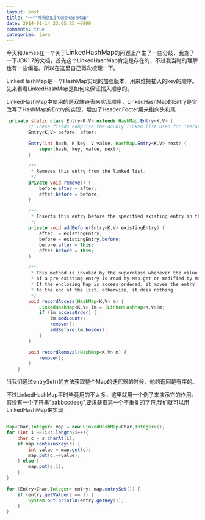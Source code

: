 ```yaml
---
layout: post
title: "一个神奇的LinkedHashMap"
date: 2014-01-14 23:05:25 +0800
comments: true
categories: java
---
```


今天和James在一个关于<big>LinkedHashMap</big>的问题上产生了一些分歧，我查了一下JDK1.7的文档，首先这个LinkedHashMap肯定是存在的，不过我当时的理解也有一些偏差。所以在这里自己再次梳理一下。

LinkedHashMap是一个HashMap实现的加强版本，用来维持插入的key的顺序。先来看看LinkedHashMap是如何来保证插入顺序的。

LinkedHashMap中使用的是双端链表来实现顺序，LinkedHashMap的Entry是它改写了HashMap的Entry的实现，增加了Header,Footer用来指向头和尾

``` java
 private static class Entry<K,V> extends HashMap.Entry<K,V> {
        // These fields comprise the doubly linked list used for iteration.
        Entry<K,V> before, after;

        Entry(int hash, K key, V value, HashMap.Entry<K,V> next) {
            super(hash, key, value, next);
        }

        /**
         * Removes this entry from the linked list.
         */
        private void remove() {
            before.after = after;
            after.before = before;
        }

        /**
         * Inserts this entry before the specified existing entry in the list.
         */
        private void addBefore(Entry<K,V> existingEntry) {
            after  = existingEntry;
            before = existingEntry.before;
            before.after = this;
            after.before = this;
        }

        /**
         * This method is invoked by the superclass whenever the value
         * of a pre-existing entry is read by Map.get or modified by Map.set.
         * If the enclosing Map is access-ordered, it moves the entry
         * to the end of the list; otherwise, it does nothing.
         */
        void recordAccess(HashMap<K,V> m) {
            LinkedHashMap<K,V> lm = (LinkedHashMap<K,V>)m;
            if (lm.accessOrder) {
                lm.modCount++;
                remove();
                addBefore(lm.header);
            }
        }

        void recordRemoval(HashMap<K,V> m) {
            remove();
        }
    }
```
当我们通过entrySet()的方法获取整个Map的迭代器的时候，他的返回是有序的。

不过LinkedHashMap平时毕竟用的不太多，这里就用一个例子来演示它的作用。假设有一个字符串“aabbccdeeg”,要求获取第一个不重复的字符,我们就可以用LinkedHashMap来实现

``` java

Map<Char,Integer> map = new LinkedHashMap<Char,Integer>();
for (int i =0;i<s.length;i++){
    char c = s.charAt(i);
    if map.containsKey(c) {
        int value = map.get(c);
        map.put(c,++value);
    } else {
        map.put(c,1);
    }
}

for (Entry<Char,Integer> entry: map.entrySet()) {
    if (entry.getValue() == 1) {
        System.out.println(entry.getKey());
    }
}

```
